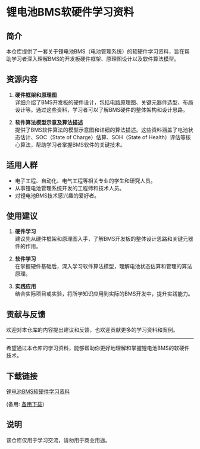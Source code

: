 # 锂电池BMS软硬件学习资料

## 简介
本仓库提供了一套关于锂电池BMS（电池管理系统）的软硬件学习资料，旨在帮助学习者深入理解BMS的开发板硬件框架、原理图设计以及软件算法模型。

## 资源内容
1. **硬件框架和原理图**  
   详细介绍了BMS开发板的硬件设计，包括电路原理图、关键元器件选型、布局设计等。通过这些资料，学习者可以了解BMS硬件的整体架构和设计思路。

2. **软件算法模型示意及算法描述**  
   提供了BMS软件算法的模型示意图和详细的算法描述。这些资料涵盖了电池状态估计、SOC（State of Charge）估算、SOH（State of Health）评估等核心算法，帮助学习者掌握BMS软件的关键技术。

## 适用人群
- 电子工程、自动化、电气工程等相关专业的学生和研究人员。
- 从事锂电池管理系统开发的工程师和技术人员。
- 对锂电池BMS技术感兴趣的爱好者。

## 使用建议
1. **硬件学习**  
   建议先从硬件框架和原理图入手，了解BMS开发板的整体设计思路和关键元器件的作用。

2. **软件学习**  
   在掌握硬件基础后，深入学习软件算法模型，理解电池状态估算和管理的算法原理。

3. **实践应用**  
   结合实际项目或实验，将所学知识应用到实际的BMS开发中，提升实践能力。

## 贡献与反馈
欢迎对本仓库的内容提出建议和反馈，也欢迎贡献更多的学习资料和案例。

---

希望通过本仓库的学习资料，能够帮助你更好地理解和掌握锂电池BMS的软硬件技术。

## 下载链接
[锂电池BMS软硬件学习资料](https://pan.quark.cn/s/55563565c3c9) 

(备用: [备用下载](https://pan.baidu.com/s/1wobLS0HZ_Fm4Y0QO_qNHww?pwd=1234))

## 说明

该仓库仅用于学习交流，请勿用于商业用途。
